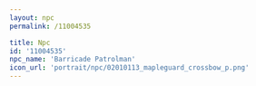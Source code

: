 ```yaml
---
layout: npc
permalink: /11004535

title: Npc
id: '11004535'
npc_name: 'Barricade Patrolman'
icon_url: 'portrait/npc/02010113_mapleguard_crossbow_p.png'
---
```

